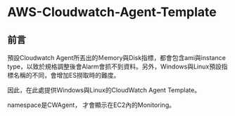 # AWS-Cloudwatch-Agent-Template
## 前言
預設Cloudwatch Agent所丟出的Ｍemory與Disk指標，都會包含ami與instance type，以致於規格調整後會Alarm會抓不到資料。另外，Windows與Linux預設指標名稱的不同，會增加ES撈取時的難度。    

因此，在此處提供Ｗindows與Linux的CloudWatch Agent Template。    

namespace是CWAgent， 才會顯示在EC2內的Monitoring。    
